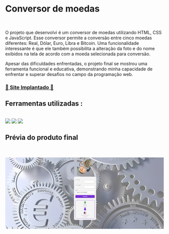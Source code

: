# Conversor de moedas 
</br>

O projeto que desenvolvi é um conversor de moedas utilizando HTML, CSS e JavaScript. Esse conversor permite a conversão entre cinco moedas diferentes: Real, Dólar, Euro, Libra e Bitcoin. Uma funcionalidade interessante é que ele também possibilita a alteração da foto e do nome exibidos na tela de acordo com a moeda selecionada para conversão.


Apesar das dificuldades enfrentadas, o projeto final se mostrou uma ferramenta funcional e educativa, demonstrando minha capacidade de enfrentar e superar desafios no campo da programação web.
<h3><a href="https://felipecrus.github.io/conversor-de-moedas/">🔗 Site Implantado 🔗</a></a></h3>
<h2> Ferramentas utilizadas : </h2>
</br>
   <img src="https://img.shields.io/badge/HTML5-E34F26?style=for-the-badge&logo=html5&logoColor=white"/>
   <img src="https://img.shields.io/badge/CSS3-1572B6?style=for-the-badge&logo=css3&logoColor=white"/>
  <img src="https://img.shields.io/badge/javascript-%23323330.svg?style=flat&logo=javascript&logoColor=%23F7DF1E"/>
     
<h2> Prévia do produto final </h2>
</br>
</br>
<img src="https://github.com/yyassmim/conversor-de-moedas/blob/main/assets/prints/desktop-print.png" />
